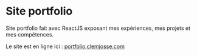 # Site portfolio

Site portfolio fait avec ReactJS exposant mes expériences, mes projets et mes compétences.

Le site est en ligne ici :
[portfolio.clemjosse.com](https://portfolio.clemjosse.com/)

